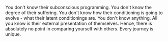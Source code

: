 You don't know their subconscious programming.
You don't know the degree of their suffering.
You don't know how their conditioning is going to evolve - what their latent conditionings are.
You don't know anything.
All you know is their external presentation of themselves.
Hence, there is absolutely no point in comparing yourself with others. Every journey is unique.